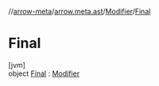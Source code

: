 //[arrow-meta](../../../../index.md)/[arrow.meta.ast](../../index.md)/[Modifier](../index.md)/[Final](index.md)

# Final

[jvm]\
object [Final](index.md) : [Modifier](../index.md)
